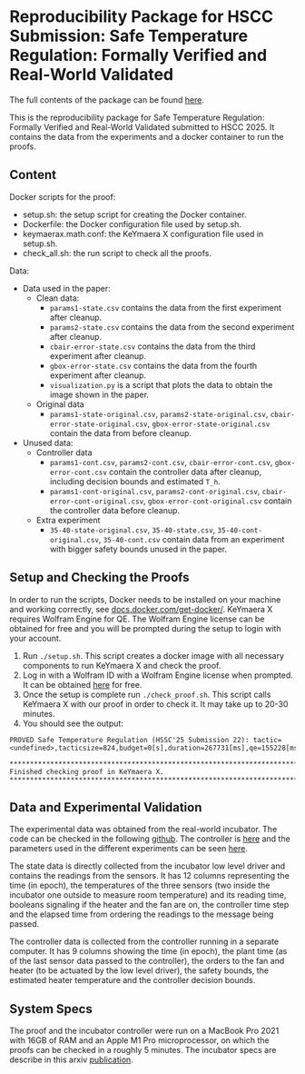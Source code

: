 # Reproducibility Package for HSCC Submission: Safe Temperature Regulation: Formally Verified and Real-World Validated

The full contents of the package can be found [here](https://github.com/cisasam/SafeTemperatureReproducibilityHSCC2025).

This is the reproducibility package for Safe Temperature Regulation: Formally Verified and Real-World Validated submitted to HSCC 2025.
It contains the data from the experiments and a docker container to run the proofs.


## Content
Docker scripts for the proof:
- setup.sh: the setup script for creating the Docker container.
- Dockerfile: the Docker configuration file used by setup.sh.
- keymaerax.math.conf: the KeYmaera X configuration file used in setup.sh.
- check_all.sh: the run script to check all the proofs.

Data:
- Data used in the paper:
  - Clean data:
    - `params1-state.csv` contains the data from the first experiment after cleanup.
    - `params2-state.csv` contains the data from the second experiment after cleanup. 
    - `cbair-error-state.csv` contains the data from the third experiment after cleanup.
    - `gbox-error-state.csv` contains the data from the fourth experiment after cleanup.
    - `visualization.py` is a script that plots the data to obtain the image shown in the paper.
  - Original data 
    - `params1-state-original.csv`, `params2-state-original.csv`, `cbair-error-state-original.csv`, `gbox-error-state-original.csv` contain the data from before cleanup.
- Unused data:
  - Controller data 
    - `params1-cont.csv`, `params2-cont.csv`, `cbair-error-cont.csv`, `gbox-error-cont.csv` contain the controller data after cleanup, including decision bounds and estimated `T_h`.
    - `params1-cont-original.csv`, `params2-cont-original.csv`, `cbair-error-cont-original.csv`, `gbox-error-cont-original.csv` contain the controller data before cleanup.
  - Extra experiment
    - `35-40-state-original.csv`, `35-40-state.csv`, `35-40-cont-original.csv`, `35-40-cont.csv` contain data from an experiment with bigger safety bounds unused in the paper.

## Setup and Checking the Proofs

In order to run the scripts, Docker needs to be installed on your machine and working correctly, see [docs.docker.com/get-docker/](https://docs.docker.com/get-docker/). KeYmaera X requires Wolfram Engine for QE. The Wolfram Engine license can be obtained for free and you will be prompted during the setup to login with your account.

1. Run `./setup.sh`. This script creates a docker image with all necessary components to run KeYmaera X and check the proof.
2. Log in with a Wolfram ID with a Wolfram Engine license when prompted. It can be obtained [here](https://wolfram.com/engine/free-license) for free.
3. Once the setup is complete run `./check_proof.sh`. This script calls KeYmaera X with our proof in order to check it. It may take up to 20-30 minutes.
4. You should see the output:
```
PROVED Safe Temperature Regulation (HSSC'25 Submission 22): tactic=<undefined>,tacticsize=824,budget=0[s],duration=267731[ms],qe=155228[ms],rcf=0,steps=156215

*******************************************************************************
Finished checking proof in KeYmaera X.
*******************************************************************************
```

## Data and Experimental Validation
The experimental data was obtained from the real-world incubator. The code can be checked in the following [github](https://github.com/cisasam/incubator_kyx_safe). The controller is [here](https://github.com/cisasam/incubator_kyx_safe/blob/master/software/incubator/physical_twin/controller_from_kyx.py) and the parameters used in the different experiments can be seen [here](https://github.com/cisasam/incubator_kyx_safe/blob/master/software/startup.conf).

The state data is directly collected from the incubator low level driver and contains the readings from the sensors. It has 12 columns representing the time (in epoch), the temperatures of the three sensors (two inside the incubator one outside to measure room temperature) and its reading time, booleans signaling if the heater and the fan are on, the controller time step and the elapsed time from ordering the readings to the message being passed. 

The controller data is collected from the controller running in a separate computer. It has 9 columns showing the time (in epoch), the plant time (as of the last sensor data passed to the controller), the orders to the fan and heater (to be actuated by the low level driver), the safety bounds, the estimated heater temperature and the controller decision bounds.


## System Specs
The proof and the incubator controller were run on a MacBook Pro 2021 with 16GB of RAM and an Apple M1 Pro microprocessor, on which the proofs can be checked in a roughly 5 minutes. The incubator specs are describe in this arxiv [publication](https://arxiv.org/abs/2102.10390).
